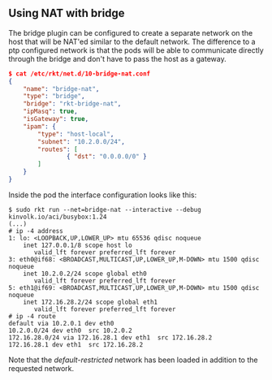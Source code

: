 ## Using NAT with bridge

The bridge plugin can be configured to create a separate network on the host that will be NAT'ed similar to the default network.
The difference to a ptp configured network is that the pods will be able to communicate directly through the bridge and don't have to pass the host as a gateway.

```json
$ cat /etc/rkt/net.d/10-bridge-nat.conf
{
    "name": "bridge-nat",
    "type": "bridge",
    "bridge": "rkt-bridge-nat",
    "ipMasq": true,
    "isGateway": true,
    "ipam": {
        "type": "host-local",
        "subnet": "10.2.0.0/24",
        "routes": [
                { "dst": "0.0.0.0/0" }
        ]
    }
}
```

Inside the pod the interface configuration looks like this:

```
$ sudo rkt run --net=bridge-nat --interactive --debug kinvolk.io/aci/busybox:1.24
(...)
# ip -4 address
1: lo: <LOOPBACK,UP,LOWER_UP> mtu 65536 qdisc noqueue
    inet 127.0.0.1/8 scope host lo
       valid_lft forever preferred_lft forever
3: eth0@if68: <BROADCAST,MULTICAST,UP,LOWER_UP,M-DOWN> mtu 1500 qdisc noqueue
    inet 10.2.0.2/24 scope global eth0
       valid_lft forever preferred_lft forever
5: eth1@if69: <BROADCAST,MULTICAST,UP,LOWER_UP,M-DOWN> mtu 1500 qdisc noqueue
    inet 172.16.28.2/24 scope global eth1
       valid_lft forever preferred_lft forever
# ip -4 route
default via 10.2.0.1 dev eth0
10.2.0.0/24 dev eth0  src 10.2.0.2
172.16.28.0/24 via 172.16.28.1 dev eth1  src 172.16.28.2
172.16.28.1 dev eth1  src 172.16.28.2
```

Note that the _default-restricted_ network has been loaded in addition to the requested network.
